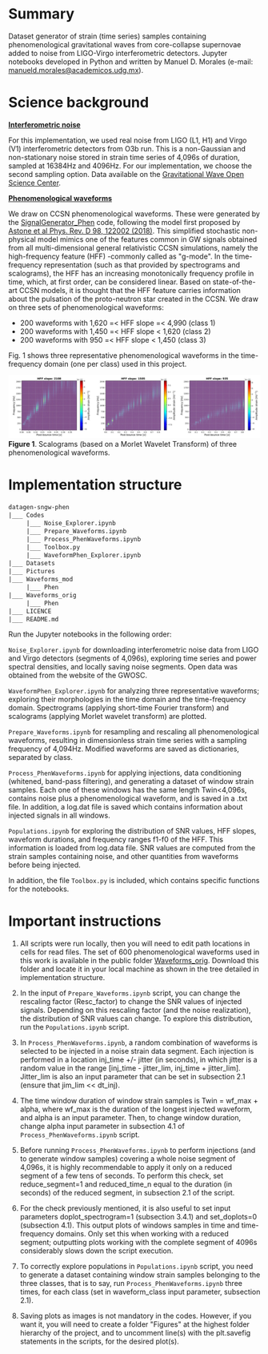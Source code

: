 # Summary

Dataset generator of strain (time series) samples containing phenomenological gravitational waves from core-collapse supernovae added to noise from LIGO-Virgo interferometric detectors. Jupyter notebooks developed in Python and written by Manuel D. Morales (e-mail: <manueld.morales@academicos.udg.mx>).


# Science background

<b><ins>Interferometric noise</ins></b>

For this implementation, we used real noise from LIGO (L1, H1) and Virgo (V1) interferometric detectors from O3b run. This is a non-Gaussian and non-stationary noise stored in strain time series of 4,096s of duration, sampled at 16384Hz and 4096Hz. For our implementation, we choose the second sampling option. Data available on the [Gravitational Wave Open Science Center](https://gwosc.org/).

<b><ins>Phenomenological waveforms</ins></b>

We draw on CCSN phenomenological waveforms. These were generated by the [SignalGenerator_Phen](https://github.com/CesarTiznado/SignalGenerator_Phen) code, following the model first proposed by [Astone et al Phys. Rev. D 98, 122002 (2018)](https://doi.org/10.1103/PhysRevD.98.122002). This simplified stochastic non-physical model mimics one of the features common in GW signals obtained from all multi-dimensional general relativistic CCSN simulations, namely the high-frequency feature (HFF) -commonly called as "g-mode". In the time-frequency representation (such as that provided by spectrograms and scalograms), the HFF has an increasing monotonically frequency profile in time, which, at first order, can be considered linear. Based on state-of-the-art CCSN models, it is thought that the HFF feature carries information about the pulsation of the proto-neutron star created in the CCSN. We draw on three sets of phenomenological waveforms:

- 200 waveforms with 1,620 =< HFF slope =< 4,990 (class 1)
- 200 waveforms with 1,450 =< HFF slope < 1,620 (class 2)
- 200 waveforms with 950 =< HFF slope < 1,450 (class 3)

Fig. 1 shows three representative phenomenological waveforms in the time-frequency domain (one per class) used in this project.

![Phenom_WF](Pictures/waveforms_phenom.jpg)
<b>Figure 1</b>. Scalograms (based on a Morlet Wavelet Transform) of three phenomenological waveforms.

# Implementation structure

```
datagen-sngw-phen
|___ Codes
     |___ Noise_Explorer.ipynb
     |___ Prepare_Waveforms.ipynb
     |___ Process_PhenWaveforms.ipynb
     |___ Toolbox.py
     |___ WaveformPhen_Explorer.ipynb
|___ Datasets
|___ Pictures
|___ Waveforms_mod
     |___ Phen
|___ Waveforms_orig
     |___ Phen
|___ LICENCE
|___ README.md
```

Run the Jupyter notebooks in the following order:

`Noise_Explorer.ipynb` for downloading interferometric noise data from LIGO and Virgo detectors (segments of 4,096s), exploring time series and power spectral densities, and locally saving noise segments. Open data was obtained from the website of the GWOSC.

`WaveformPhen_Explorer.ipynb` for analyzing three representative waveforms; exploring their morphologies in the time domain and the time-frequency domain. Spectrograms (applying short-time Fourier transform) and scalograms (applying Morlet wavelet transform) are plotted.

`Prepare_Waveforms.ipynb` for resampling and rescaling all phenomenological waveforms, resulting in dimensionless strain time series with a sampling frequency of 4,094Hz. Modified waveforms are saved as dictionaries, separated by class.

`Process_PhenWaveforms.ipynb` for applying injections, data conditioning (whitened, band-pass filtering), and generating a dataset of window strain samples. Each one of these windows has the same length Twin<4,096s, contains noise plus a phenomenological waveform, and is saved in a .txt file. In addition, a log.dat file is saved which contains information about injected signals in all windows.

`Populations.ipynb` for exploring the distribution of SNR values, HFF slopes, waveform durations, and frequency ranges f1-f0 of the HFF. This information is loaded from log.data file. SNR values are computed from the strain samples containing noise, and other quantities from waveforms before being injected.

In addition, the file `Toolbox.py` is included, which contains specific functions for the notebooks.

# Important instructions

1. All scripts were run locally, then you will need to edit path locations in cells for read files. The set of 600 phenomenological waveforms used in this work is available in the public folder [Waveforms_orig](https://drive.google.com/drive/folders/1GuOWzGEHlAedqWZcCAShcAanpDnC1bIy?usp=sharing). Download this folder and locate it in your local machine as shown in the tree detailed in implementation structure.

2. In the input of `Prepare_Waveforms.ipynb` script, you can change the rescaling factor (Resc_factor) to change the SNR values of injected signals. Depending on this rescaling factor (and the noise realization), the distribution of SNR values can change. To explore this distribution, run the `Populations.ipynb` script.

3. In `Process_PhenWaveforms.ipynb`, a random combination of waveforms is selected to be injected in a noise strain data segment. Each injection is performed in a location inj_time +/- jitter (in seconds), in which jitter is a random value in the range [inj_time - jitter_lim, inj_time + jitter_lim]. Jitter_lim is also an input parameter that can be set in subsection 2.1 (ensure that jim_lim << dt_inj).

4. The time window duration of window strain samples is Twin = wf_max + alpha, where wf_max is the duration of the longest injected waveform, and alpha is an input parameter. Then, to change window duration, change alpha input parameter in subsection 4.1 of `Process_PhenWaveforms.ipynb` script.

5. Before running `Process_PhenWaveforms.ipynb` to perform injections (and to generate window samples) covering a whole noise segment of 4,096s, it is highly recommendable to apply it only on a reduced segment of a few tens of seconds. To perform this check, set reduce_segment=1 and reduced_time_n equal to the duration (in seconds) of the reduced segment, in subsection 2.1 of the script.
   
6. For the check previously mentioned, it is also useful to set input parameters doplot_spectrogram=1 (subsection 3.4.1) and set_doplots=0 (subsection 4.1). This output plots of windows samples in time and time-frequency domains. Only set this when working with a reduced segment; outputting plots working with the complete segment of 4096s considerably slows down the script execution.

7. To correctly explore populations in `Populations.ipynb` script, you need to generate a dataset containing window strain samples belonging to the three classes, that is to say, run `Process_PhenWaveforms.ipynb` three times, for each class (set in waveform_class input parameter, subsection 2.1).  

8. Saving plots as images is not mandatory in the codes. However, if you want it, you will need to create a folder "Figures" at the highest folder hierarchy of the project, and to uncomment line(s) with the plt.savefig statements in the scripts, for the desired plot(s).
